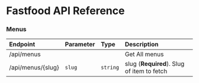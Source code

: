 # Fastfood API Reference

### Menus

| Endpoint  | Parameter | Type     | Description                       |
| :-------- | :-------- | :------- | :-------------------------------- |
| /api/menus |          |          | Get All menus                     |
| /api/menus/{slug} | `slug`   | `string` | slug (**Required**). Slug of item to fetch |

